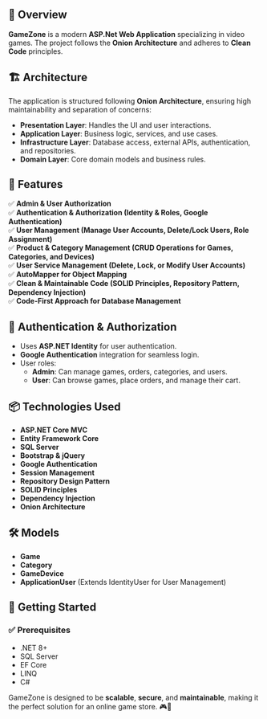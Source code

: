## 📌 Overview  
**GameZone** is a modern **ASP.Net Web Application** specializing in video games. The project follows the **Onion Architecture** and adheres to **Clean Code** principles.  

## 🏗️ Architecture  
The application is structured following **Onion Architecture**, ensuring high maintainability and separation of concerns:  
- **Presentation Layer**: Handles the UI and user interactions.  
- **Application Layer**: Business logic, services, and use cases.  
- **Infrastructure Layer**: Database access, external APIs, authentication, and repositories.  
- **Domain Layer**: Core domain models and business rules.  

## 🔑 Features  
✅ **Admin & User Authorization**  
✅ **Authentication & Authorization (Identity & Roles, Google Authentication)**  
✅ **User Management (Manage User Accounts, Delete/Lock Users, Role Assignment)**  
✅ **Product & Category Management (CRUD Operations for Games, Categories, and Devices)**  
✅ **User Service Management (Delete, Lock, or Modify User Accounts)**  
✅ **AutoMapper for Object Mapping**  
✅ **Clean & Maintainable Code (SOLID Principles, Repository Pattern, Dependency Injection)**  
✅ **Code-First Approach for Database Management**

## 🔐 Authentication & Authorization  
- Uses **ASP.NET Identity** for user authentication.  
- **Google Authentication** integration for seamless login.  
- User roles:  
  - **Admin**: Can manage games, orders, categories, and users.  
  - **User**: Can browse games, place orders, and manage their cart.  

## 📦 Technologies Used  
- **ASP.NET Core MVC**  
- **Entity Framework Core**  
- **SQL Server**  
- **Bootstrap & jQuery**  
- **Google Authentication**  
- **Session Management**  
- **Repository Design Pattern**  
- **SOLID Principles**  
- **Dependency Injection**  
- **Onion Architecture**  

## 🛠️ Models  
- **Game**  
- **Category**  
- **GameDevice**  
- **ApplicationUser** (Extends IdentityUser for User Management)  

## 🚀 Getting Started  
### ✅ Prerequisites  
- .NET 8+  
- SQL Server  
- EF Core  
- LINQ  
- C#

GameZone is designed to be **scalable**, **secure**, and **maintainable**, making it the perfect solution for an online game store. 🎮🚀
